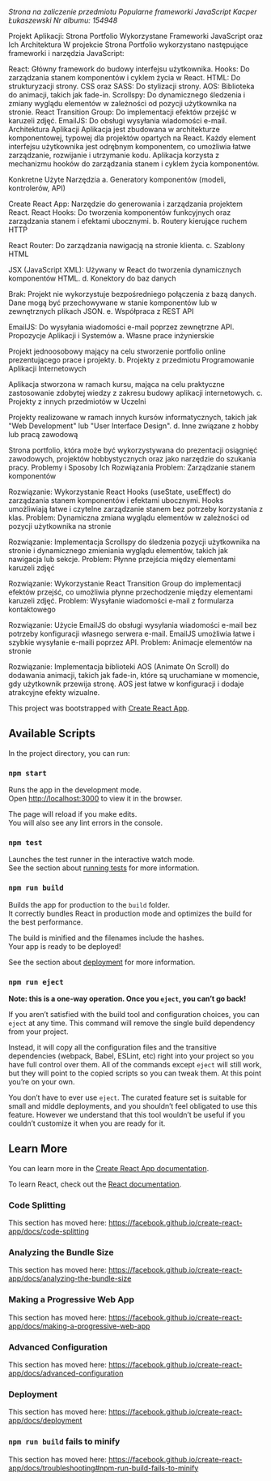 *Strona na zaliczenie przedmiotu Popularne frameworki JavaScript Kacper Łukaszewski Nr albumu: 154948*


Projekt Aplikacji: Strona Portfolio
Wykorzystane Frameworki JavaScript oraz Ich Architektura
W projekcie Strona Portfolio wykorzystano następujące frameworki i narzędzia JavaScript:

React: Główny framework do budowy interfejsu użytkownika.
Hooks: Do zarządzania stanem komponentów i cyklem życia w React.
HTML: Do strukturyzacji strony.
CSS oraz SASS: Do stylizacji strony.
AOS: Biblioteka do animacji, takich jak fade-in.
Scrollspy: Do dynamicznego śledzenia i zmiany wyglądu elementów w zależności od pozycji użytkownika na stronie.
React Transition Group: Do implementacji efektów przejść w karuzeli zdjęć.
EmailJS: Do obsługi wysyłania wiadomości e-mail.
Architektura Aplikacji
Aplikacja jest zbudowana w architekturze komponentowej, typowej dla projektów opartych na React. Każdy element interfejsu użytkownika jest odrębnym komponentem, co umożliwia łatwe zarządzanie, rozwijanie i utrzymanie kodu. Aplikacja korzysta z mechanizmu hooków do zarządzania stanem i cyklem życia komponentów.

Konkretne Użyte Narzędzia
a. Generatory komponentów (modeli, kontrolerów, API)

Create React App: Narzędzie do generowania i zarządzania projektem React.
React Hooks: Do tworzenia komponentów funkcyjnych oraz zarządzania stanem i efektami ubocznymi.
b. Routery kierujące ruchem HTTP

React Router: Do zarządzania nawigacją na stronie klienta.
c. Szablony HTML

JSX (JavaScript XML): Używany w React do tworzenia dynamicznych komponentów HTML.
d. Konektory do baz danych

Brak: Projekt nie wykorzystuje bezpośredniego połączenia z bazą danych. Dane mogą być przechowywane w stanie komponentów lub w zewnętrznych plikach JSON.
e. Współpraca z REST API

EmailJS: Do wysyłania wiadomości e-mail poprzez zewnętrzne API.
Propozycje Aplikacji i Systemów
a. Własne prace inżynierskie

Projekt jednoosobowy mający na celu stworzenie portfolio online prezentującego prace i projekty.
b. Projekty z przedmiotu Programowanie Aplikacji Internetowych

Aplikacja stworzona w ramach kursu, mająca na celu praktyczne zastosowanie zdobytej wiedzy z zakresu budowy aplikacji internetowych.
c. Projekty z innych przedmiotów w Uczelni

Projekty realizowane w ramach innych kursów informatycznych, takich jak "Web Development" lub "User Interface Design".
d. Inne związane z hobby lub pracą zawodową

Strona portfolio, która może być wykorzystywana do prezentacji osiągnięć zawodowych, projektów hobbystycznych oraz jako narzędzie do szukania pracy.
Problemy i Sposoby Ich Rozwiązania
Problem: Zarządzanie stanem komponentów

Rozwiązanie: Wykorzystanie React Hooks (useState, useEffect) do zarządzania stanem komponentów i efektami ubocznymi. Hooks umożliwiają łatwe i czytelne zarządzanie stanem bez potrzeby korzystania z klas.
Problem: Dynamiczna zmiana wyglądu elementów w zależności od pozycji użytkownika na stronie

Rozwiązanie: Implementacja Scrollspy do śledzenia pozycji użytkownika na stronie i dynamicznego zmieniania wyglądu elementów, takich jak nawigacja lub sekcje.
Problem: Płynne przejścia między elementami karuzeli zdjęć

Rozwiązanie: Wykorzystanie React Transition Group do implementacji efektów przejść, co umożliwia płynne przechodzenie między elementami karuzeli zdjęć.
Problem: Wysyłanie wiadomości e-mail z formularza kontaktowego

Rozwiązanie: Użycie EmailJS do obsługi wysyłania wiadomości e-mail bez potrzeby konfiguracji własnego serwera e-mail. EmailJS umożliwia łatwe i szybkie wysyłanie e-maili poprzez API.
Problem: Animacje elementów na stronie

Rozwiązanie: Implementacja biblioteki AOS (Animate On Scroll) do dodawania animacji, takich jak fade-in, które są uruchamiane w momencie, gdy użytkownik przewija stronę. AOS jest łatwe w konfiguracji i dodaje atrakcyjne efekty wizualne.


This project was bootstrapped with [Create React App](https://github.com/facebook/create-react-app).

## Available Scripts

In the project directory, you can run:

### `npm start`

Runs the app in the development mode.<br />
Open [http://localhost:3000](http://localhost:3000) to view it in the browser.

The page will reload if you make edits.<br />
You will also see any lint errors in the console.

### `npm test`

Launches the test runner in the interactive watch mode.<br />
See the section about [running tests](https://facebook.github.io/create-react-app/docs/running-tests) for more information.

### `npm run build`

Builds the app for production to the `build` folder.<br />
It correctly bundles React in production mode and optimizes the build for the best performance.

The build is minified and the filenames include the hashes.<br />
Your app is ready to be deployed!

See the section about [deployment](https://facebook.github.io/create-react-app/docs/deployment) for more information.

### `npm run eject`

**Note: this is a one-way operation. Once you `eject`, you can’t go back!**

If you aren’t satisfied with the build tool and configuration choices, you can `eject` at any time. This command will remove the single build dependency from your project.

Instead, it will copy all the configuration files and the transitive dependencies (webpack, Babel, ESLint, etc) right into your project so you have full control over them. All of the commands except `eject` will still work, but they will point to the copied scripts so you can tweak them. At this point you’re on your own.

You don’t have to ever use `eject`. The curated feature set is suitable for small and middle deployments, and you shouldn’t feel obligated to use this feature. However we understand that this tool wouldn’t be useful if you couldn’t customize it when you are ready for it.

## Learn More

You can learn more in the [Create React App documentation](https://facebook.github.io/create-react-app/docs/getting-started).

To learn React, check out the [React documentation](https://reactjs.org/).

### Code Splitting

This section has moved here: https://facebook.github.io/create-react-app/docs/code-splitting

### Analyzing the Bundle Size

This section has moved here: https://facebook.github.io/create-react-app/docs/analyzing-the-bundle-size

### Making a Progressive Web App

This section has moved here: https://facebook.github.io/create-react-app/docs/making-a-progressive-web-app

### Advanced Configuration

This section has moved here: https://facebook.github.io/create-react-app/docs/advanced-configuration

### Deployment

This section has moved here: https://facebook.github.io/create-react-app/docs/deployment

### `npm run build` fails to minify

This section has moved here: https://facebook.github.io/create-react-app/docs/troubleshooting#npm-run-build-fails-to-minify
